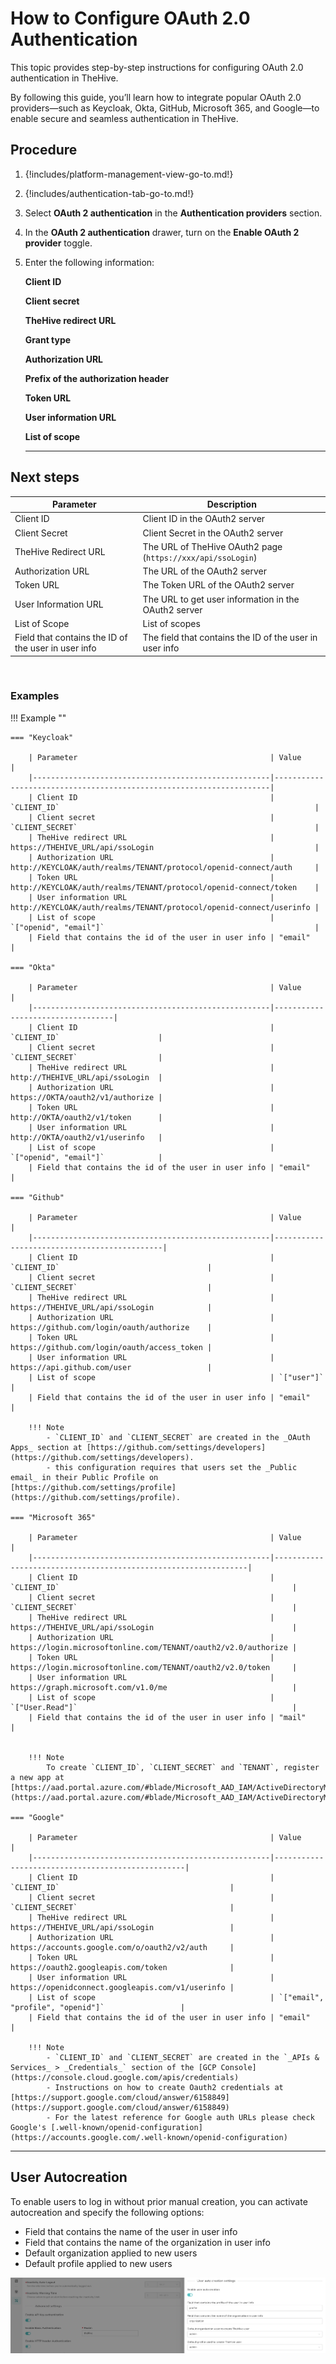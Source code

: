 # How to Configure OAuth 2.0 Authentication

This topic provides step-by-step instructions for configuring OAuth 2.0 authentication in TheHive.

By following this guide, you’ll learn how to integrate popular OAuth 2.0 providers—such as Keycloak, Okta, GitHub, Microsoft 365, and Google—to enable secure and seamless authentication in TheHive.

## Procedure

1. {!includes/platform-management-view-go-to.md!}

2. {!includes/authentication-tab-go-to.md!}

3. Select **OAuth 2 authentication** in the **Authentication providers** section.

4. In the **OAuth 2 authentication** drawer, turn on the **Enable OAuth 2 provider** toggle.

5. Enter the following information:

    **Client ID**

    **Client secret**

    **TheHive redirect URL**

    **Grant type**

    **Authorization URL**

    **Prefix of the authorization header**

    **Token URL**

    **User information URL**

    **List of scope**

    ****

## Next steps



| Parameter                                           | Description                                                   |
|-----------------------------------------------------|---------------------------------------------------------------|
| Client ID                                           | Client ID in the OAuth2 server                                |
| Client Secret                                       | Client Secret in the OAuth2 server                            |
| TheHive Redirect URL                                | The URL of TheHive OAuth2 page (`https://xxx/api/ssoLogin`)   |
| Authorization URL                                   | The URL of the OAuth2 server                                  |
| Token URL                                           | The Token URL of the OAuth2 server                            |
| User Information URL                                | The URL to get user information in the OAuth2 server          |
| List of Scope                                       | List of scopes                                                |
| Field that contains the ID of the user in user info | The field that contains the ID of the user in user info       |

&nbsp;

### Examples

!!! Example ""

    === "Keycloak"

        | Parameter                                           | Value                                                               |
        |-----------------------------------------------------|---------------------------------------------------------------------|
        | Client ID                                           | `CLIENT_ID`                                                         |
        | Client secret                                       | `CLIENT_SECRET`                                                     |
        | TheHive redirect URL                                | https://THEHIVE_URL/api/ssoLogin                                    |
        | Authorization URL                                   | http://KEYCLOAK/auth/realms/TENANT/protocol/openid-connect/auth     |
        | Token URL                                           | http://KEYCLOAK/auth/realms/TENANT/protocol/openid-connect/token    |
        | User information URL                                | http://KEYCLOAK/auth/realms/TENANT/protocol/openid-connect/userinfo |
        | List of scope                                       | `["openid", "email"]`                                               |
        | Field that contains the id of the user in user info | "email"                                                             |
        
    === "Okta"

        | Parameter                                           | Value                            |
        |-----------------------------------------------------|----------------------------------|
        | Client ID                                           | `CLIENT_ID`                      |
        | Client secret                                       | `CLIENT_SECRET`                  |
        | TheHive redirect URL                                | http://THEHIVE_URL/api/ssoLogin  |
        | Authorization URL                                   | https://OKTA/oauth2/v1/authorize |
        | Token URL                                           | http://OKTA/oauth2/v1/token      |
        | User information URL                                | http://OKTA/oauth2/v1/userinfo   |
        | List of scope                                       | `["openid", "email"]`            |
        | Field that contains the id of the user in user info | "email"                          |

    === "Github"

        | Parameter                                           | Value                                       |
        |-----------------------------------------------------|---------------------------------------------|
        | Client ID                                           | `CLIENT_ID`                                 |
        | Client secret                                       | `CLIENT_SECRET`                             |
        | TheHive redirect URL                                | https://THEHIVE_URL/api/ssoLogin            |
        | Authorization URL                                   | https://github.com/login/oauth/authorize    |
        | Token URL                                           | https://github.com/login/oauth/access_token |
        | User information URL                                | https://api.github.com/user                 |
        | List of scope                                       | `["user"]`                                  |
        | Field that contains the id of the user in user info | "email"                                     |
        
        !!! Note
            - `CLIENT_ID` and `CLIENT_SECRET` are created in the _OAuth Apps_ section at [https://github.com/settings/developers](https://github.com/settings/developers).
            - this configuration requires that users set the _Public email_ in their Public Profile on [https://github.com/settings/profile](https://github.com/settings/profile).

    === "Microsoft 365" 

        | Parameter                                           | Value                                                          |
        |-----------------------------------------------------|----------------------------------------------------------------|
        | Client ID                                           | `CLIENT_ID`                                                    |
        | Client secret                                       | `CLIENT_SECRET`                                                |
        | TheHive redirect URL                                | https://THEHIVE_URL/api/ssoLogin                               |
        | Authorization URL                                   | https://login.microsoftonline.com/TENANT/oauth2/v2.0/authorize |
        | Token URL                                           | https://login.microsoftonline.com/TENANT/oauth2/v2.0/token     |
        | User information URL                                | https://graph.microsoft.com/v1.0/me                            |
        | List of scope                                       | `["User.Read"]`                                                |
        | Field that contains the id of the user in user info | "mail"                                                         |
        

        !!! Note
            To create `CLIENT_ID`, `CLIENT_SECRET` and `TENANT`, register a new app at [https://aad.portal.azure.com/#blade/Microsoft_AAD_IAM/ActiveDirectoryMenuBlade/RegisteredApps](https://aad.portal.azure.com/#blade/Microsoft_AAD_IAM/ActiveDirectoryMenuBlade/RegisteredApps).

    === "Google" 

        | Parameter                                           | Value                                            |
        |-----------------------------------------------------|--------------------------------------------------|
        | Client ID                                           | `CLIENT_ID`                                      |
        | Client secret                                       | `CLIENT_SECRET`                                  |
        | TheHive redirect URL                                | https://THEHIVE_URL/api/ssoLogin                 |
        | Authorization URL                                   | https://accounts.google.com/o/oauth2/v2/auth     |
        | Token URL                                           | https://oauth2.googleapis.com/token              |
        | User information URL                                | https://openidconnect.googleapis.com/v1/userinfo |
        | List of scope                                       | `["email", "profile", "openid"]`                 |
        | Field that contains the id of the user in user info | "email"                                          |
        
        !!! Note
            - `CLIENT_ID` and `CLIENT_SECRET` are created in the `_APIs & Services_ > _Credentials_` section of the [GCP Console](https://console.cloud.google.com/apis/credentials)
            - Instructions on how to create Oauth2 credentials at [https://support.google.com/cloud/answer/6158849](https://support.google.com/cloud/answer/6158849)
            - For the latest reference for Google auth URLs please check Google's [.well-known/openid-configuration](https://accounts.google.com/.well-known/openid-configuration)

---

## User Autocreation

To enable users to log in without prior manual creation, you can activate autocreation and specify the following options:

* Field that contains the name of the user in user info
* Field that contains the name of the organization in user info
* Default organization applied to new users
* Default profile applied to new users


![](../../images/administration-guides/authentication/authentication-oauth2-2.png)

&nbsp;
